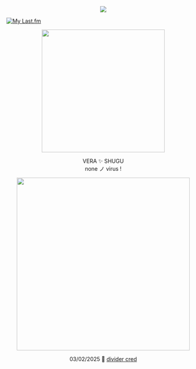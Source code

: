 <p align="center"> <img src="https://komarev.com/ghpvc/?username=aoyagiis&label=ips_taken_✶&style=plastic&color=b07eff" </p>

[![My Last.fm](https://lastfm-recently-played.vercel.app/api?user=meltdwn&count=1&show_user=header&header_size=normal_stats_only&loved=true&loved_style=2&width=1000)](https://www.last.fm/user/meltdwn)

<p align="center"> <img src="https://i.postimg.cc/3xJhBYBd/sabu.png" width="320" </p> 

 <p align="center"> VERA ✨ SHUGU <br> none ノ virus !

 <p align="center"> <img src="https://i.postimg.cc/4ykZbcLg/me-irl.png" width="450" </p>

 <div align="center">

03/02/2025 💛 [divider cred](https://www.tumblr.com/revivalrequiem/739690226305417216/koi-fish-themed-koi-fish-set-free-to-use?source=share)
